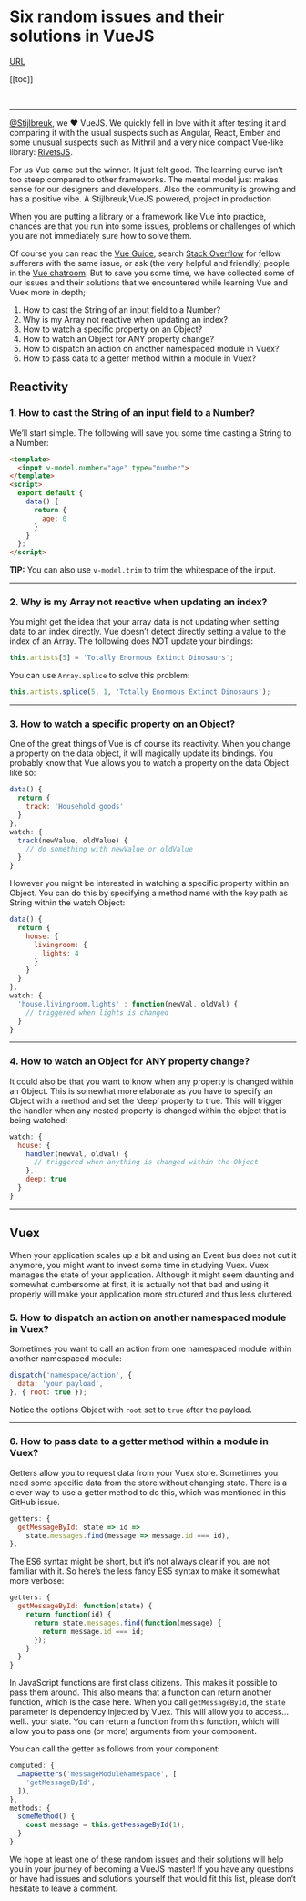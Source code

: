 
# Six random issues and their solutions in VueJS

[URL](https://medium.com/@stijlbreuk/six-random-issues-and-their-solutions-in-vuejs-b16d470a6462)

[[toc]]

<br>

-------


[@Stijlbreuk](https://stijlbreuk.nl/), we ❤️ VueJS. We quickly fell in love with it after testing it and comparing it with the usual suspects such as Angular, React, Ember and some unusual suspects such as Mithril and a very nice compact Vue-like library: [RivetsJS](http://rivetsjs.com/).

For us Vue came out the winner. It just felt good. The learning curve isn’t too steep compared to other frameworks. The mental model just makes sense for our designers and developers. Also the community is growing and has a positive vibe.
A Stijlbreuk,VueJS powered, project in production

When you are putting a library or a framework like Vue into practice, chances are that you run into some issues, problems or challenges of which you are not immediately sure how to solve them.

Of course you can read the [Vue Guide](https://vuejs.org/v2/guide/), search [Stack Overflow](https://stackoverflow.com/questions/tagged/vue.js) for fellow sufferers with the same issue, or ask (the very helpful and friendly) people in the [Vue chatroom](https://discordapp.com/invite/HBherRA%29). But to save you some time, we have collected some of our issues and their solutions that we encountered while learning Vue and Vuex more in depth;

1. How to cast the String of an input field to a Number?
2. Why is my Array not reactive when updating an index?
3. How to watch a specific property on an Object?
4. How to watch an Object for ANY property change?
5. How to dispatch an action on another namespaced module in Vuex?
6. How to pass data to a getter method within a module in Vuex?


## Reactivity

### 1. How to cast the String of an input field to a Number?

We’ll start simple. The following will save you some time casting a String to a Number:

```html
<template>
  <input v-model.number="age" type="number">
</template>
<script>
  export default {
    data() {
      return {
        age: 0
      }
    }
  };
</script>
```
**TIP:** You can also use `v-model.trim` to trim the whitespace of the input.


------


### 2. Why is my Array not reactive when updating an index?

You might get the idea that your array data is not updating when setting data to an index directly. Vue doesn’t detect directly setting a value to the index of an Array. The following does NOT update your bindings:

```js
this.artists[5] = 'Totally Enormous Extinct Dinosaurs';
```

You can use `Array.splice` to solve this problem:

```js
this.artists.splice(5, 1, 'Totally Enormous Extinct Dinosaurs');
```

----------

### 3. How to watch a specific property on an Object?

One of the great things of Vue is of course its reactivity. When you change a property on the data object, it will magically update its bindings. You probably know that Vue allows you to watch a property on the data Object like so:

```js
data() {
  return {
    track: 'Household goods'
  }
},
watch: {
  track(newValue, oldValue) {
    // do something with newValue or oldValue
  }
}
```

However you might be interested in watching a specific property within an Object. You can do this by specifying a method name with the key path as String within the watch Object:

```js
data() {
  return {
    house: {
      livingroom: {
        lights: 4
      }
    }
  }
},
watch: {
  'house.livingroom.lights' : function(newVal, oldVal) {
    // triggered when lights is changed
  }
}
```

------------


### 4. How to watch an Object for ANY property change?

It could also be that you want to know when any property is changed within an Object. This is somewhat more elaborate as you have to specify an Object with a method and set the ‘deep’ property to true. This will trigger the handler when any nested property is changed within the object that is being watched:

```js
watch: {
  house: {
    handler(newVal, oldVal) {
      // triggered when anything is changed within the Object
    },
    deep: true
  }
}
```

------

## Vuex

When your application scales up a bit and using an Event bus does not cut it anymore, you might want to invest some time in studying Vuex. Vuex manages the state of your application. Although it might seem daunting and somewhat cumbersome at first, it is actually not that bad and using it properly will make your application more structured and thus less cluttered.

### 5. How to dispatch an action on another namespaced module in Vuex?

Sometimes you want to call an action from one namespaced module within another namespaced module:

```js
dispatch('namespace/action', {
  data: 'your payload',
}, { root: true });
```

Notice the options Object with `root` set to `true` after the payload.

-------

### 6. How to pass data to a getter method within a module in Vuex?

Getters allow you to request data from your Vuex store. Sometimes you need some specific data from the store without changing state. There is a clever way to use a getter method to do this, which was mentioned in this GitHub issue.

```js
getters: {
  getMessageById: state => id =>
    state.messages.find(message => message.id === id),
},
```

The ES6 syntax might be short, but it’s not always clear if you are not familiar with it. So here’s the less fancy ES5 syntax to make it somewhat more verbose:

```js
getters: {
  getMessageById: function(state) {
    return function(id) {
      return state.messages.find(function(message) {
        return message.id === id;
      });
    }
  }
}
```

In JavaScript functions are first class citizens. This makes it possible to pass them around. This also means that a function can return another function, which is the case here. When you call `getMessageById`, the `state` parameter is dependency injected by Vuex. This will allow you to access… well.. your state. You can return a function from this function, which will allow you to pass one (or more) arguments from your component.

You can call the getter as follows from your component:

```js
computed: {
  …mapGetters('messageModuleNamespace', [
    'getMessageById',
  ]),
},
methods: {
  someMethod() {
    const message = this.getMessageById(1);
  }
}
```

We hope at least one of these random issues and their solutions will help you in your journey of becoming a VueJS master! If you have any questions or have had issues and solutions yourself that would fit this list, please don’t hesitate to leave a comment.


